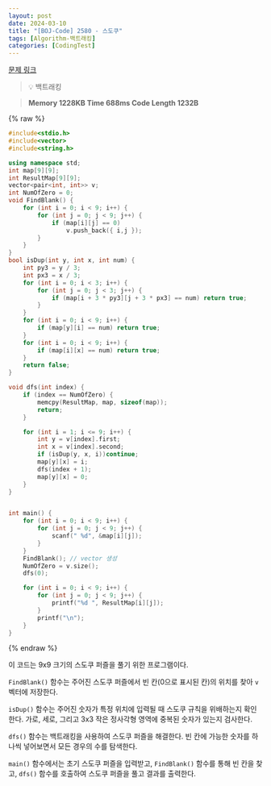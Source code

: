 ```yaml
---
layout: post
date: 2024-03-10
title: "[BOJ-Code] 2580 - 스도쿠"
tags: [Algorithm-백트래킹]
categories: [CodingTest]
---
```


[문제 링크](https://www.acmicpc.net/problem/2580)


> 💡 백트래킹


> **Memory   1228KB                                   Time   688ms                               Code Length   1232B**



{% raw %}
```c++
#include<stdio.h>
#include<vector>
#include<string.h>

using namespace std;
int map[9][9];
int ResultMap[9][9];
vector<pair<int, int>> v;
int NumOfZero = 0;
void FindBlank() {
	for (int i = 0; i < 9; i++) {
		for (int j = 0; j < 9; j++) {
			if (map[i][j] == 0)
				v.push_back({ i,j });
		}
	}
}
bool isDup(int y, int x, int num) {
	int py3 = y / 3;
	int px3 = x / 3;
	for (int i = 0; i < 3; i++) {
		for (int j = 0; j < 3; j++) {
			if (map[i + 3 * py3][j + 3 * px3] == num) return true;
		}
	}
	for (int i = 0; i < 9; i++) {
		if (map[y][i] == num) return true;
	}
	for (int i = 0; i < 9; i++) {
		if (map[i][x] == num) return true;
	}
	return false;
}

void dfs(int index) {
	if (index == NumOfZero) {
		memcpy(ResultMap, map, sizeof(map));
		return;
	}

	for (int i = 1; i <= 9; i++) {
		int y = v[index].first;
		int x = v[index].second;
		if (isDup(y, x, i))continue;
		map[y][x] = i;
		dfs(index + 1);
		map[y][x] = 0;
	}
}


int main() {
	for (int i = 0; i < 9; i++) {
		for (int j = 0; j < 9; j++) {
			scanf(" %d", &map[i][j]);
		}
	}
	FindBlank(); // vector 생성
	NumOfZero = v.size();
	dfs(0);

	for (int i = 0; i < 9; i++) {
		for (int j = 0; j < 9; j++) {
			printf("%d ", ResultMap[i][j]);
		}
		printf("\n");
	}
}
```
{% endraw %}



이 코드는 9x9 크기의 스도쿠 퍼즐을 풀기 위한 프로그램이다.

`FindBlank()` 함수는 주어진 스도쿠 퍼즐에서 빈 칸(0으로 표시된 칸)의 위치를 찾아 `v` 벡터에 저장한다.

`isDup()` 함수는 주어진 숫자가 특정 위치에 입력될 때 스도쿠 규칙을 위배하는지 확인한다. 가로, 세로, 그리고 3x3 작은 정사각형 영역에 중복된 숫자가 있는지 검사한다.

`dfs()` 함수는 백트래킹을 사용하여 스도쿠 퍼즐을 해결한다. 빈 칸에 가능한 숫자를 하나씩 넣어보면서 모든 경우의 수를 탐색한다.

`main()` 함수에서는 초기 스도쿠 퍼즐을 입력받고, `FindBlank()` 함수를 통해 빈 칸을 찾고, `dfs()` 함수를 호출하여 스도쿠 퍼즐을 풀고 결과를 출력한다.

